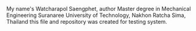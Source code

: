 My name's Watcharapol Saengphet, author
Master degree in Mechanical Engineering
Suranaree University of Technology, Nakhon Ratcha Sima, Thailand
this file and repository was created for testing system.